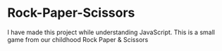 # Rock-Paper-Scissors
I have made this project while understanding JavaScript. This is a small game from our childhood Rock Paper &amp; Scissors 
